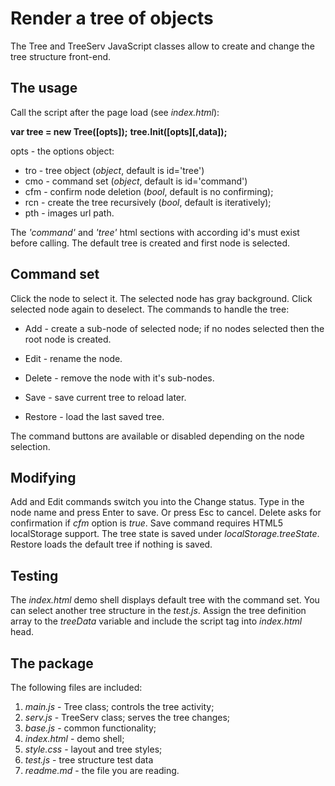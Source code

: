Render a tree of objects
========================

The Tree and TreeServ JavaScript classes allow to create and change the tree structure front-end. 

The usage
---------

Call the script after the page load (see *index.html*):

**var tree = new Tree([opts]);**
**tree.Init([opts][,data]);**

opts - the options object:

- tro - tree object (*object*, default is id='tree')
- cmo - command set (*object*, default is id='command')
- cfm - confirm node deletion (*bool*, default is no confirming);
- rcn - create the tree recursively (*bool*, default is iteratively);
- pth - images url path.

The *'command'* and *'tree'* html sections with according id's must exist before calling. The default tree is created and first node is selected. 

Command set
-----------

Click the node to select it. The selected node has gray background. Click selected node again to deselect. The commands to handle the tree:

- Add - create a sub-node of selected node; if no nodes selected then the root node is created.

- Edit - rename the node.

- Delete - remove the node with it's sub-nodes.

- Save - save current tree to reload later.

- Restore - load the last saved tree.

The command buttons are available or disabled depending on the node selection. 

Modifying
---------

Add and Edit commands switch you into the Change status. Type in the node name and press Enter to save. Or press Esc to cancel. Delete asks for confirmation if *cfm* option is *true*. Save command requires HTML5 localStorage support. The tree state is saved under *localStorage.treeState*. Restore loads the default tree if nothing is saved.

Testing
-------

The *index.html* demo shell displays default tree with the command set. You can select another tree structure in the *test.js*. Assign the tree definition array to the *treeData* variable and include the script tag into *index.html* head.

The package
-----------

The following files are included:

1. *main.js* - Tree class; controls the tree activity;
2. *serv.js* - TreeServ class; serves the tree changes;
3. *base.js* - common functionality;
4. *index.html* - demo shell;
5. *style.css* - layout and tree styles;
6. *test.js* - tree structure test data
7. *readme.md* - the file you are reading.
